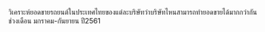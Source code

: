 วิเคราะห์ยอดขายรถยนต์ในประเทศไทยของแต่ละบริษัทว่าบริษัทไหนสามารถทำยอดขายได้มากกว่ากัน ช่วงเดือน มกราคม-กันยายน ปี2561
